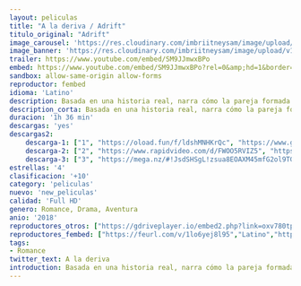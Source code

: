 ```yaml
---
layout: peliculas
title: "A la deriva / Adrift"
titulo_original: "Adrift"
image_carousel: 'https://res.cloudinary.com/imbriitneysam/image/upload/v1542487623/deriva-poster-min.jpg'
image_banner: 'https://res.cloudinary.com/imbriitneysam/image/upload/v1542487623/deriva-banner-min.jpg'
trailer: https://www.youtube.com/embed/SM9JJmwxBPo
embed: https://www.youtube.com/embed/SM9JJmwxBPo?rel=0&amp;hd=1&border=0&wmode=opaque&enablejsapi=1&modestbranding=1&controls=1&showinfo=1
sandbox: allow-same-origin allow-forms
reproductor: fembed
idioma: 'Latino'
description: Basada en una historia real, narra cómo la pareja formada por los jóvenes Tami Oldham y su novio Richard se hace a la mar en su velero, pero en medio del océano se ven sorprendidos por una de las mayores tormentas jamás registradas. Tras el paso del huracán, Richard sale herido, y Tami tendrá que ponerse al mando para intentar sobrevivir a la deriva con el velero roto, sin comida y sin agua.
description_corta: Basada en una historia real, narra cómo la pareja formada por los jóvenes Tami Oldham y su novio Richard se hace a la mar en su velero, pero en medio del océano se ven sorprendidos por una de las mayores tormentas jamás...
duracion: '1h 36 min'
descargas: 'yes'
descargas2:
    descarga-1: ["1", "https://oload.fun/f/ldshMNHKrQc", "https://www.google.com/s2/favicons?domain=openload.co","OpenLoad","https://res.cloudinary.com/imbriitneysam/image/upload/v1541473684/mexico.png", "Latino", "Full HD"]
    descarga-2: ["2", "https://www.rapidvideo.com/d/FWOO5RVIZ5", "https://www.google.com/s2/favicons?domain=www.rapidvideo.com","RapidVideo","https://res.cloudinary.com/imbriitneysam/image/upload/v1541473684/mexico.png", "Latino", "Full HD"]
    descarga-3: ["3", "https://mega.nz/#!JsdSHSgL!zsua8EOAXM45mfG2ol9TGAQ46O84uUImBFSR4vZeIHg", "https://www.google.com/s2/favicons?domain=mega.nz","Mega","https://res.cloudinary.com/imbriitneysam/image/upload/v1541473684/mexico.png", "Latino", "Full HD"]
estrellas: '4'
clasificacion: '+10'
category: 'peliculas'
nuevo: 'new_peliculas'
calidad: 'Full HD'
genero: Romance, Drama, Aventura
anio: '2018'
reproductores_otros: ["https://gdriveplayer.io/embed2.php?link=oxv780tpE2ZNPQ4FgV1jfQODsfjrn7hna4XAo4afIkr%252FGlrJ%252Ftxtm19rxbCC6LX5xFPYOoulMY0ftitVlaUZ19y51l4tCI2pOsO%252BfiYjGg9YXO9MI9V5N4yiiUhfkXYevnrvXtzqli5%252FZTfX1ZjnfOzZwGAHmVSAJcIPxDpbuhxy533cqb%252F3N3iic9stV%252FwDDJDpTocNQF2PpdL8NE1Kei","Latino","https://movcloud.net/embed/dj-sfe9rgxpm","Latino"]
reproductores_fembed: ["https://feurl.com/v/1lo6yej8l95","Latino","https://feurl.com/v/3q917p1e-29","Latino"]
tags:
- Romance
twitter_text: A la deriva
introduction: Basada en una historia real, narra cómo la pareja formada por los jóvenes Tami Oldham y su novio Richard se hace a la mar en su velero, pero en medio del océano se ven sorprendidos por una de las mayores tormentas jamás...
---
```



 







